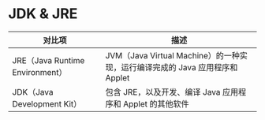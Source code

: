 # JDK & JRE

| 对比项                          | 描述                                                                         |
| ------------------------------- | ---------------------------------------------------------------------------- |
| JRE（Java Runtime Environment） | JVM（Java Virtual Machine）的一种实现，运行编译完成的 Java 应用程序和 Applet |
| JDK（Java Development Kit）     | 包含 JRE，以及开发、编译 Java 应用程序和 Applet 的其他软件                   |